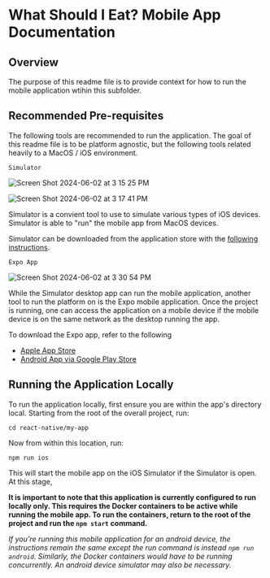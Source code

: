 # What Should I Eat? Mobile App Documentation

## Overview

The purpose of this readme file is to provide context for how to run the mobile application wtihin this subfolder.

## Recommended Pre-requisites

The following tools are recommended to run the application. 
The goal of this readme file is to be platform agnostic, but the following tools related heavily to a MacOS / iOS environment.

`Simulator`

![Screen Shot 2024-06-02 at 3 15 25 PM](https://github.com/torieee/WSIE/assets/122702221/128680e0-516c-476f-bce4-6506eb43dd99)

![Screen Shot 2024-06-02 at 3 17 41 PM](https://github.com/torieee/WSIE/assets/122702221/9feae954-11c8-47de-aafe-72047407ad98)

Simulator is a convient tool to use to simulate various types of iOS devices. Simulator is able to "run" the mobile app from MacOS devices.

Simulator can be downloaded from the application store with the [following instructions](https://developer.apple.com/documentation/safari-developer-tools/installing-xcode-and-simulators).

`Expo App`

![Screen Shot 2024-06-02 at 3 30 54 PM](https://github.com/torieee/WSIE/assets/122702221/515e06b5-fdc7-4ba2-b84f-1466daa62329)

While the Simulator desktop app can run the mobile application, another tool to run the platform on is the Expo mobile application. Once the project is running, one can access the application on a mobile device if the mobile device is on the same network as the desktop running the app.

To download the Expo app, refer to the following
- [Apple App Store](https://apps.apple.com/us/app/expo-go/id982107779)
- [Android App via Google Play Store](https://play.google.com/store/apps/details?id=host.exp.exponent&hl=en_US&pli=1)

## Running the Application Locally

To run the application locally, first ensure you are within the app's directory local. Starting from the root of the overall project, run:

`cd react-native/my-app`

Now from within this location, run:

`npm run ios`

This will start the mobile app on the iOS Simulator if the Simulator is open. At this stage, 

**It is important to note that this application is currently configured to run locally only. This requires the Docker containers to be active while running the mobile app. To run the containers, return to the root of the project and run the `npm start` command.**

*If you're running this mobile application for an android device, the instructions remain the same except the run command is instead `npm run android`. Similarly, the Docker containers would have to be running concurrently. An android device simulator may also be necessary.*
